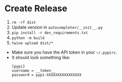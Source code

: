 # Create Release

1. `rm -rf dist`
1. Update version in `autocompleter/__init__.py`
1. `pip install -r dev_requirements.txt`
1. `python -m build`
1. `twine upload dist/*`
  - Make sure you have the API token in your `~/.pypirc`.
  - It should look something like:
    ```
    [pypi]
    username = __token__
    password = pypi-XXXXXXXXXXXXXXXX
    ```
